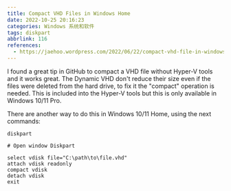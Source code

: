 ```yaml
---
title: Compact VHD Files in Windows Home
date: 2022-10-25 20:16:23
categories: Windows 系统和软件
tags: diskpart
abbrlink: 116
references:
  - https://jaehoo.wordpress.com/2022/06/22/compact-vhd-file-in-windows-10-home/
---
```

I found a great tip in GitHub to compact a VHD file without Hyper-V tools and it works great.
The Dynamic VHD don't reduce their size even if the files were deleted from the hard drive, to fix it the "compact" operation is needed.
This is included into the Hyper-V tools but this is only available in Windows 10/11 Pro.

There are another way to do this in Windows 10/11 Home, using the next commands:

```
diskpart
 
# Open window Diskpart 
 
select vdisk file="C:\path\to\file.vhd"
attach vdisk readonly
compact vdisk
detach vdisk
exit
```
